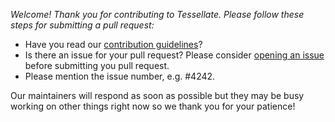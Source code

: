 *Welcome! Thank you for contributing to Tessellate. Please follow these steps for submitting a pull request:*

* Have you read our [contribution guidelines](https://github.com/zalando-incubator/tessellate/blob/master/CONTRIBUTING.md)?
* Is there an issue for your pull request? Please consider [opening an issue](https://github.com/zalando-incubator/tessellate/blob/master/.github/ISSUE_TEMPLATE.md) before submitting you pull request.
* Please mention the issue number, e.g. #4242.

Our maintainers will respond as soon as possible but they may be busy working on other things right now so we thank you for your patience!
